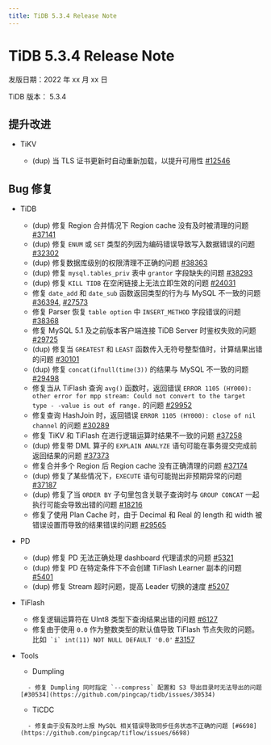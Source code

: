 ```yaml
---
title: TiDB 5.3.4 Release Note
---
```


# TiDB 5.3.4 Release Note

发版日期：2022 年 xx 月 xx 日

TiDB 版本： 5.3.4

## 提升改进

+ TiKV

    <!--owner: @v01dstar-->

    - (dup) 当 TLS 证书更新时自动重新加载，以提升可用性 [#12546](https://github.com/tikv/tikv/issues/12546)

## Bug 修复

+ TiDB

    <!--sql-infra owner: @Defined2014-->

    - (dup) 修复 Region 合并情况下 Region cache 没有及时被清理的问题 [#37141](https://github.com/pingcap/tidb/issues/37141)
    - (dup) 修复 `ENUM` 或 `SET` 类型的列因为编码错误导致写入数据错误的问题 [#32302](https://github.com/pingcap/tidb/issues/32302)
    - (dup) 修复数据库级别的权限清理不正确的问题 [#38363](https://github.com/pingcap/tidb/issues/38363)
    - (dup) 修复 `mysql.tables_priv` 表中 `grantor` 字段缺失的问题 [#38293](https://github.com/pingcap/tidb/issues/38293)
    - (dup)  修复 `KILL TIDB` 在空闲链接上无法立即生效的问题 [#24031](https://github.com/pingcap/tidb/issues/24031)
    - 修复 `date_add` 和 `date_sub` 函数返回类型的行为与 MySQL 不一致的问题 [#36394](https://github.com/pingcap/tidb/issues/36394), [#27573](https://github.com/pingcap/tidb/issues/27573)
    - 修复 Parser 恢复 `table option` 中 `INSERT_METHOD` 字段错误的问题 [#38368](https://github.com/pingcap/tidb/issues/38368)
    - 修复 MySQL 5.1 及之前版本客户端连接 TiDB Server 时鉴权失败的问题 [#29725](https://github.com/pingcap/tidb/issues/29725)

    <!--executor owner: @zanmato1984-->

    - (dup) 修复当 `GREATEST` 和 `LEAST`  函数传入无符号整型值时，计算结果出错的问题 [#30101](https://github.com/pingcap/tidb/issues/30101)
    - (dup) 修复 `concat(ifnull(time(3))` 的结果与 MySQL 不一致的问题 [#29498](https://github.com/pingcap/tidb/issues/29498)
    - 修复当从 TiFlash 查询 `avg()` 函数时，返回错误 `ERROR 1105 (HY000): other error for mpp stream: Could not convert to the target type - -value is out of range.` 的问题 [#29952](https://github.com/pingcap/tidb/issues/29952)
    - 修复查询 HashJoin 时，返回错误 `ERROR 1105 (HY000): close of nil channel` 的问题 [#30289](https://github.com/pingcap/tidb/issues/30289)
    - 修复 TiKV 和 TiFlash 在进行逻辑运算时结果不一致的问题 [#37258](https://github.com/pingcap/tidb/issues/37258)

    <!--transaction owner: @cfzjywxk-->

    - (dup) 修复带 DML 算子的 `EXPLAIN ANALYZE` 语句可能在事务提交完成前返回结果的问题 [#37373](https://github.com/pingcap/tidb/issues/37373)
    - 修复合并多个 Region 后 Region cache 没有正确清理的问题 [#37174](https://github.com/pingcap/tidb/issues/37174)

    <!--planner owner: @qw4990-->

    - (dup) 修复了某些情况下，`EXECUTE` 语句可能抛出非预期异常的问题 [#37187](https://github.com/pingcap/tidb/issues/37187)
    - (dup) 修复了当 `ORDER BY` 子句里包含关联子查询时与 `GROUP CONCAT` 一起执行可能会导致出错的问题 [#18216](https://github.com/pingcap/tidb/issues/18216)
    - 修复了使用 Plan Cache 时，由于 Decimal 和 Real 的 length 和 width 被错误设置而导致的结果错误的问题 [#29565](https://github.com/pingcap/tidb/issues/29565)

+ PD

    <!--owner: @nolouch-->

    - (dup) 修复 PD 无法正确处理 dashboard 代理请求的问题 [#5321](https://github.com/tikv/pd/issues/5321)
    - (dup) 修复 PD 在特定条件下不会创建 TiFlash Learner 副本的问题 [#5401](https://github.com/tikv/pd/issues/5401)
    - (dup) 修复 Stream 超时问题，提高 Leader 切换的速度 [#5207](https://github.com/tikv/pd/issues/5207)

+ TiFlash

    <!--compute owner: @zanmato1984-->

    - 修复逻辑运算符在 UInt8 类型下查询结果出错的问题 [#6127](https://github.com/pingcap/tiflash/issues/6127)

    <!--storage owner: @flowbehappy-->

    - 修复由于使用 `0.0` 作为整数类型的默认值导致 TiFlash 节点失败的问题。比如`` `i` int(11) NOT NULL DEFAULT '0.0'`` [#3157](https://github.com/pingcap/tiflash/issues/3157)

+ Tools

    + Dumpling

    <!--owner: @niubell-->

        - 修复 Dumpling 同时指定 `--compress` 配置和 S3 导出目录时无法导出的问题 [#30534](https://github.com/pingcap/tidb/issues/30534)

    + TiCDC

    <!--owner: @nongfushanquan-->

        - 修复由于没有及时上报 MySQL 相关错误导致同步任务状态不正确的问题 [#6698](https://github.com/pingcap/tiflow/issues/6698)

